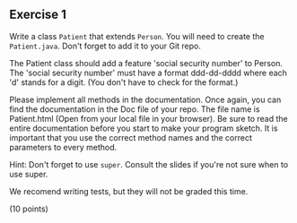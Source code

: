 ## Exercise 1

Write a class `Patient` that extends `Person`. You will need to create the `Patient.java`. Don't forget to add it to your Git repo.

The Patient class should add a feature 'social security number' to Person. The 'social security number' must have a format ddd-dd-dddd where each 'd' stands for a digit. (You don't have to check for the format.)

Please implement all methods in the documentation. Once again, you can find the documentation in the Doc file of your repo. The file name is Patient.html (Open from your local file in your browser). Be sure to read the entire documentation before you start to make your program sketch. It is important that you use the correct method names and the correct parameters to every method.

Hint: Don't forget to use `super`. Consult the slides if you're not sure when to use super.

We recomend writing tests, but they will not be graded this time.

(10 points)